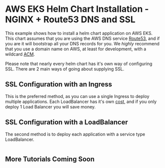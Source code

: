 # AWS EKS Helm Chart Installation - NGINX + Route53 DNS and SSL

This example shows how to install a helm chart application on AWS EKS. This chart assumes that you are using the AWS DNS service [Route53](https://aws.amazon.com/route53/), and if you are it will bootstrap all your DNS records for you. We *highly* recommend that you use a domain name on AWS, at least for development, with a wildcard [ACM](https://aws.amazon.com/certificate-manager/).

Please note that nearly every helm chart has it's own way of configuring SSL. There are 2 main ways of going about supplying SSL.

## SSL Configuration with an Ingress

This is the preferred method, as you can use a single Ingress to deploy multiple applications. Each LoadBalancer has it's own [cost](https://aws.amazon.com/elasticloadbalancing/pricing/), and if you only deploy 1 Load Balancer you will save money.

## SSL Configuration with a LoadBalancer

The second method is to deploy each application with a service type LoadBalancer.

```{include} ./quickstart.md
```

## More Tutorials Coming Soon
